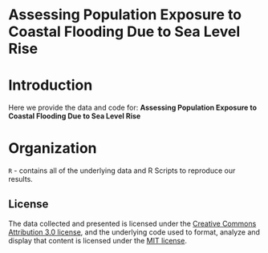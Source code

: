 # Assessing Population Exposure to Coastal Flooding Due to Sea Level Rise

# Introduction
Here we provide the data and code for:  **Assessing Population Exposure to Coastal Flooding Due to Sea Level Rise**

# Organization
`R` - contains all of the underlying data and R Scripts to reproduce our results.

## License
The data collected and presented is licensed under the [Creative Commons Attribution 3.0 license](http://creativecommons.org/licenses/by/3.0/us/deed.en_US), and the underlying code used to format, analyze and display that content is licensed under the [MIT license](http://opensource.org/licenses/mit-license.php).